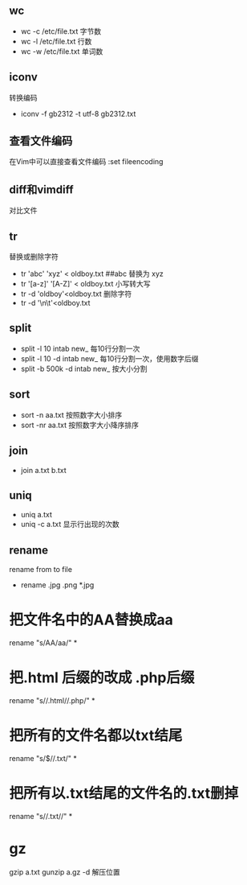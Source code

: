 ## wc
- wc -c /etc/file.txt 字节数
- wc -l /etc/file.txt 行数
- wc -w /etc/file.txt 单词数
## iconv
转换编码
- iconv -f  gb2312 -t utf-8 gb2312.txt

## 查看文件编码
在Vim中可以直接查看文件编码
:set fileencoding
## diff和vimdiff
对比文件

## tr
替换或删除字符
- tr 'abc' 'xyz' < oldboy.txt ##abc 替换为 xyz
- tr '[a-z]' '[A-Z]' < oldboy.txt 小写转大写
- tr -d 'oldboy'<oldboy.txt 删除字符
- tr -d '\n\t'<oldboy.txt

## split
- split -l 10 intab new_ 每10行分割一次
- split -l 10 -d intab new_  每10行分割一次，使用数字后缀
- split -b 500k -d intab new_  按大小分割
## sort
- sort -n aa.txt 按照数字大小排序
- sort -nr aa.txt 按照数字大小降序排序

## join
- join a.txt b.txt

## uniq
-  uniq a.txt
-  uniq -c a.txt 显示行出现的次数

## rename
rename from to file 

- rename .jpg .png *.jpg
# 把文件名中的AA替换成aa
rename "s/AA/aa/" * 
# 把.html 后缀的改成 .php后缀
rename "s//.html//.php/" * 
# 把所有的文件名都以txt结尾
rename "s/$//.txt/" *
# 把所有以.txt结尾的文件名的.txt删掉
rename "s//.txt//" *

# gz
gzip a.txt
gunzip a.gz -d 解压位置










